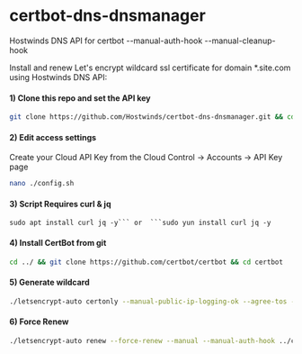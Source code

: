 # certbot-dns-dnsmanager
Hostwinds DNS API for certbot --manual-auth-hook --manual-cleanup-hook

Install and renew Let's encrypt wildcard ssl certificate for domain *.site.com using Hostwinds DNS API:

#### 1) Clone this repo and set the API key
```bash
git clone https://github.com/Hostwinds/certbot-dns-dnsmanager.git && cd ./certbot-dns-dnsmanager
```

#### 2) Edit access settings

Create your Cloud API Key from the Cloud Control -> Accounts -> API Key page

```bash
nano ./config.sh
```
#### 3) Script Requires curl & jq
````sudo apt install curl jq -y```
or 
```sudo yun install curl jq -y````

#### 4) Install CertBot from git
```bash
cd ../ && git clone https://github.com/certbot/certbot && cd certbot
```

#### 5) Generate wildcard
```bash
./letsencrypt-auto certonly --manual-public-ip-logging-ok --agree-tos --email info@site.com --renew-by-default -d site.com -d *.site.com --manual --manual-auth-hook ../certbot-dns-dnsmanager/authenticator.sh --manual-cleanup-hook ../certbot-dns-dnsmanager/cleanup.sh --preferred-challenges dns-01 --server https://acme-v02.api.letsencrypt.org/directory
```

#### 6) Force Renew
```bash
./letsencrypt-auto renew --force-renew --manual --manual-auth-hook ../certbot-dns-dnsmanager/authenticator.sh --manual-cleanup-hook ../certbot-dns-dnsmanager/cleanup.sh --preferred-challenges dns-01 --server https://acme-v02.api.letsencrypt.org/directory